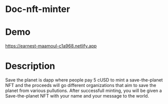 # Doc-nft-minter

# Demo
https://earnest-maamoul-c1a968.netlify.app

# Description

Save the planet is dapp where people pay 5 cUSD to mint a save-the-planet NFT and the proceeds will go different organizations that aim to save the planet from various pullutions. After successfull minting, you will be given a Save-the-planet NFT with your name and your message to the world.
